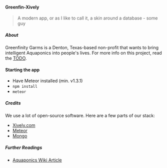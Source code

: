 #### Greenfin-Xively

> A modern app, or as I like to call it, a skin around a database - some guy

##### _About_

Greenfinity Garms is a Denton, Texas-based non-profit that wants to bring intelligent
Aquaponics into people's lives. For more info on this project, read the [TODO](./todo.md).

#### **Starting the app**

- Have Meteor installed (min. v1.3.1)
- `npm install`
- `meteor`


##### _Credits_

We use a lot of open-source software. Here are a few parts of our stack:
- [Xively.com](https://xively.com/)
- [Meteor](http://www.meteor.com)
- [Mongo](https://www.mongodb.org/)

##### _Further Readings_

- [Aquaponics Wiki Article](https://en.wikipedia.org/wiki/Aquaponics)
